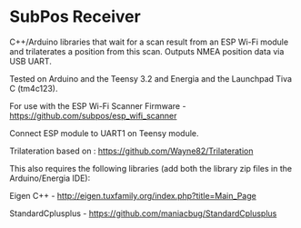 # SubPos Receiver

C++/Arduino libraries that wait for a scan result from an ESP Wi-Fi module and trilaterates a position from this scan.
Outputs NMEA position data via USB UART.

Tested on Arduino and the Teensy 3.2 and Energia and the Launchpad Tiva C (tm4c123). 

For use with the ESP Wi-Fi Scanner Firmware - https://github.com/subpos/esp_wifi_scanner

Connect ESP module to UART1 on Teensy module. 

Trilateration based on : https://github.com/Wayne82/Trilateration

This also requires the following libraries (add both the library zip files in the Arduino/Energia IDE):

Eigen C++ - http://eigen.tuxfamily.org/index.php?title=Main_Page

StandardCplusplus - https://github.com/maniacbug/StandardCplusplus

